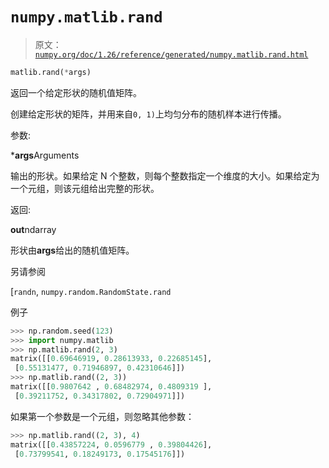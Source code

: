# `numpy.matlib.rand`

> 原文：[`numpy.org/doc/1.26/reference/generated/numpy.matlib.rand.html`](https://numpy.org/doc/1.26/reference/generated/numpy.matlib.rand.html)

```py
matlib.rand(*args)
```

返回一个给定形状的随机值矩阵。

创建给定形状的矩阵，并用来自`0, 1)`上均匀分布的随机样本进行传播。

参数:

***args**Arguments

输出的形状。如果给定 N 个整数，则每个整数指定一个维度的大小。如果给定为一个元组，则该元组给出完整的形状。

返回:

**out**ndarray

形状由**args**给出的随机值矩阵。

另请参阅

[`randn`, `numpy.random.RandomState.rand`

例子

```py
>>> np.random.seed(123)
>>> import numpy.matlib
>>> np.matlib.rand(2, 3)
matrix([[0.69646919, 0.28613933, 0.22685145],
 [0.55131477, 0.71946897, 0.42310646]])
>>> np.matlib.rand((2, 3))
matrix([[0.9807642 , 0.68482974, 0.4809319 ],
 [0.39211752, 0.34317802, 0.72904971]]) 
```

如果第一个参数是一个元组，则忽略其他参数：

```py
>>> np.matlib.rand((2, 3), 4)
matrix([[0.43857224, 0.0596779 , 0.39804426],
 [0.73799541, 0.18249173, 0.17545176]]) 
```
